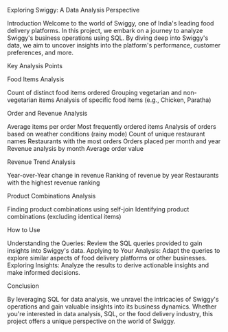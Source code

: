 Exploring Swiggy: A Data Analysis Perspective

Introduction
Welcome to the world of Swiggy, one of India's leading food delivery platforms. In this project, we embark on a journey to analyze Swiggy's business operations using SQL. By diving deep into Swiggy's data, we aim to uncover insights into the platform's performance, customer preferences, and more.

Key Analysis Points

Food Items Analysis

Count of distinct food items ordered
Grouping vegetarian and non-vegetarian items
Analysis of specific food items (e.g., Chicken, Paratha)

Order and Revenue Analysis

Average items per order
Most frequently ordered items
Analysis of orders based on weather conditions (rainy mode)
Count of unique restaurant names
Restaurants with the most orders
Orders placed per month and year
Revenue analysis by month
Average order value

Revenue Trend Analysis

Year-over-Year change in revenue
Ranking of revenue by year
Restaurants with the highest revenue ranking

Product Combinations Analysis

Finding product combinations using self-join
Identifying product combinations (excluding identical items)

How to Use

Understanding the Queries: Review the SQL queries provided to gain insights into Swiggy's data.
Applying to Your Analysis: Adapt the queries to explore similar aspects of food delivery platforms or other businesses.
Exploring Insights: Analyze the results to derive actionable insights and make informed decisions.

Conclusion

By leveraging SQL for data analysis, we unravel the intricacies of Swiggy's operations and gain valuable insights into its business dynamics. Whether you're interested in data analysis, SQL, or the food delivery industry, this project offers a unique perspective on the world of Swiggy.
